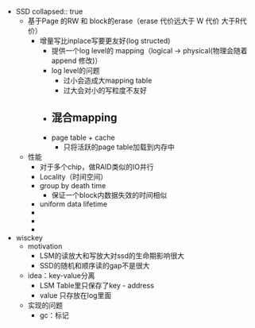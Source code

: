 - SSD
  collapsed:: true
	- 基于Page 的RW 和 block的erase（erase 代价远大于 W 代价 大于R代价）
		- 增量写比inplace写要更友好(log structed)
			- 提供一个log level的 mapping（logical -> physical(物理会随着append 修改)）
			- log level的问题
				- 过小会造成大mapping table
				- 过大会对小的写粒度不友好
			- 混合mapping
				-
			- page table + cache
				- 只将活跃的page table加载到内存中
	- 性能
		- 对于多个chip，做RAID类似的IO并行
		- Locality（时间空间）
		- group by death time
			- 保证一个block内数据失效的时间相似
		- uniform data lifetime
		-
		-
		-
- wisckey
	- motivation
		- LSM的读放大和写放大对ssd的生命期影响很大
		- SSD的随机和顺序读的gap不是很大
	- idea：key-value分离
		- LSM Table里只保存了key - address
		- value 只存放在log里面
	- 实现的问题
		- gc：标记